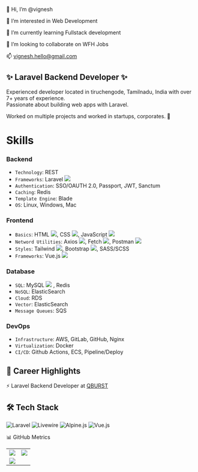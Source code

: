 👋 Hi, I’m @vignesh

👀 I’m interested in Web Development

🌱 I’m currently learning Fullstack development

💞️ I’m looking to collaborate on WFH Jobs

📫 vignesh.hello@gmail.com

## ✨ Laravel Backend Developer ✨

Experienced developer located in tiruchengode, Tamilnadu, India with over 7+ years of experience. <br>
Passionate about building web apps with Laravel.

Worked on multiple projects and worked in startups, corporates. 🚀

# Skills

### Backend
- `Technology`: REST
- `Frameworks`: Laravel ![](https://geps.dev/progress/80)
- `Authentication`: SSO/OAUTH 2.0, Passport, JWT, Sanctum
- `Caching`: Redis
- `Template Engine`: Blade
- `OS`: Linux, Windows, Mac

### Frontend
- `Basics`: HTML ![](https://geps.dev/progress/90), CSS ![](https://geps.dev/progress/90), JavaScript ![](https://geps.dev/progress/80)
- `Netword Utilities`: Axios ![](https://geps.dev/progress/80), Fetch ![](https://geps.dev/progress/80), Postman ![](https://geps.dev/progress/70)
- `Styles`: Tailwind ![](https://geps.dev/progress/60), Bootstrap ![](https://geps.dev/progress/70), SASS/SCSS
- `Frameworks`: Vue.js ![](https://geps.dev/progress/20)

### Database
- `SQL`: MySQL ![](https://geps.dev/progress/80) , Redis
- `NoSQL`: ElasticSearch
- `Cloud`: RDS
- `Vector`: ElasticSearch
- `Message Queues`: SQS

### DevOps
- `Infrastructure`: AWS, GitLab, GitHub, Nginx
- `Virtualization`: Docker
- `CI/CD`: Github Actions, ECS, Pipeline/Deploy

## 💼 Career Highlights

⚡ Laravel Backend Developer at [QBURST](https://www.qburst.com/en-in/) <br>

## 🛠️ Tech Stack
![Laravel](https://img.shields.io/badge/Laravel-%23FF2D20.svg?style=for-the-badge&logo=laravel&logoColor=white) ![Livewire](https://img.shields.io/badge/Livewire-%23DA558C.svg?style=for-the-badge&logo=livewire&logoColor=white) ![Alpine.js](https://img.shields.io/badge/Alpine.js-%2377C1D2.svg?style=for-the-badge&logo=alpine.js&logoColor=white) ![Vue.js](https://img.shields.io/badge/Vue.js-%233FB27F.svg?style=for-the-badge&logo=vue.js&logoColor=white)

📊 GitHub Metrics

<table border="0" cellpadding='0' cellspacing='0'>
  <tr>
    <td>
      <img src="https://github-readme-stats.vercel.app/api?username=vigneshmersal&show_icons=true&theme=github&border_radius=8" />
    </td>
    <td>
    <img src="https://github-readme-stats.vercel.app/api/top-langs/?username=vigneshmersal&layout=compact&theme=github&hide=rich+text+format&langs_count=8&border_radius=8" />
    </td>
  </tr>
  <tr>
    <td colspan="2">
      <a href="https://github.com/vigneshmersal/github-readme-activity-graph">
        <img src="https://github-readme-activity-graph.vercel.app/graph?username=vigneshmersal&theme=github-light&line=5094F0&point=3878cf&hide_title=false&custom_title=Contributions&radius=8" />
      </a>
    </td>
  </tr>
<tr>
</table>
